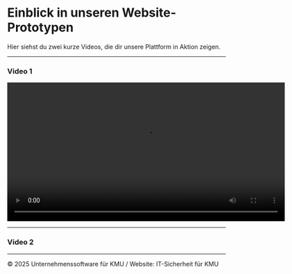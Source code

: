 # Einblick in unseren Website-Prototypen

Hier siehst du zwei kurze Videos, die dir unsere Plattform in Aktion zeigen.

---

### Video 1

<video width="640" controls>
  <source src="./Video_KMU.mp4" type="video/mp4">
  Dein Browser unterstützt das Video-Tag nicht.
</video>


---

### Video 2



---

© 2025 Unternehmenssoftware für KMU / Website: IT-Sicherheit für KMU 
